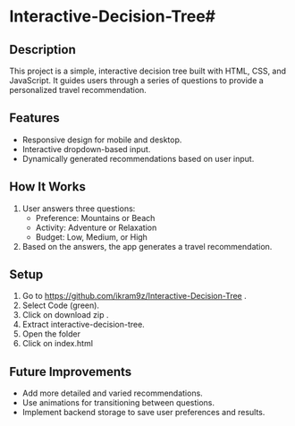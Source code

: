 # Interactive-Decision-Tree# 

## Description
This project is a simple, interactive decision tree built with HTML, CSS, and JavaScript. It guides users through a series of questions to provide a personalized travel recommendation.

## Features
- Responsive design for mobile and desktop.
- Interactive dropdown-based input.
- Dynamically generated recommendations based on user input.

## How It Works
1. User answers three questions:
   - Preference: Mountains or Beach
   - Activity: Adventure or Relaxation
   - Budget: Low, Medium, or High
2. Based on the answers, the app generates a travel recommendation.


## Setup
1. Go to https://github.com/ikram9z/Interactive-Decision-Tree .
2. Select Code (green).
3. Click on download zip .
4. Extract interactive-decision-tree.
5. Open the folder
6. Click on index.html

## Future Improvements
- Add more detailed and varied recommendations.
- Use animations for transitioning between questions.
- Implement backend storage to save user preferences and results.


